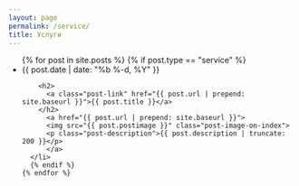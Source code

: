 ```yaml
---
layout: page
permalink: /service/
title: Услуги
---
```


<div class="home">


  <ul class="post-list">
    {% for post in site.posts %}
      {% if post.type == "service" %}
      <li>
        <span class="post-meta">{{ post.date | date: "%b %-d, %Y" }}</span>

        <h2>
          <a class="post-link" href="{{ post.url | prepend: site.baseurl }}">{{ post.title }}</a>
        </h2>
          <a href="{{ post.url | prepend: site.baseurl }}">
          <img src="{{ post.postimage }}" class="post-image-on-index">
          <p class="post-description">{{ post.description | truncate: 200 }}</p>
          </a>
      </li>
      {% endif %}
    {% endfor %}
  </ul>

  

</div>
